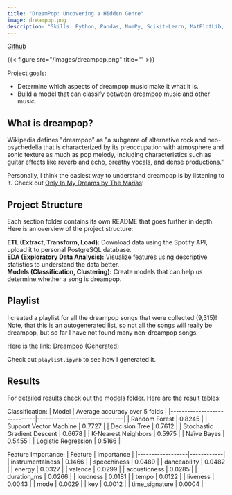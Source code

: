 ```yaml
---
title: "DreamPop: Uncovering a Hidden Genre"
image: dreampop.png
description: "Skills: Python, Pandas, NumPy, Scikit-Learn, MatPlotLib, PostgreSQL"
---
```


[Github](https://github.com/paarthtandon/dreampop)

{{< figure src="/images/dreampop.png" title="" >}}

Project goals:
* Determine which aspects of dreampop music make it what it is.
* Build a model that can classify between dreampop music and other music.

## What is dreampop?

Wikipedia defines "dreampop" as "a subgenre of alternative rock and neo-psychedelia that is characterized by its preoccupation with atmosphere and sonic texture as much as pop melody, including characteristics such as guitar effects like reverb and echo, breathy vocals, and dense productions."

Personally, I think the easiest way to understand dreampop is by listening to it. Check out [Only In My Dreams by The Marías](https://www.youtube.com/watch?v=qrqywuDWz_Q)!

## Project Structure

Each section folder contains its own README that goes further in depth. Here is an overview of the project structure:

**ETL (Extract, Transform, Load):** Download data using the Spotify API, upload it to personal PostgreSQL database.\
**EDA (Exploratory Data Analysis):** Visualize features using descriptive statistics to understand the data better.\
**Models (Classification, Clustering):** Create models that can help us determine whether a song is dreampop.

## Playlist

I created a playlist for all the dreampop songs that were collected (9,315)! Note, that this is an autogenerated list, so not all the songs will really be dreampop, but so far I have not found many non-dreampop songs.

Here is the link: [Dreampop (Generated)](https://open.spotify.com/playlist/0gXnKF7IfnEpeuqYAgUimy?si=8b530514acc14353)

Check out `playlist.ipynb` to see how I generated it.

## Results

For detailed results check out the [models](https://github.com/paarthtandon/dreampop/tree/master/models) folder. Here are the result tables:

Classification:
| Model                       | Average accuracy over 5 folds |
|-----------------------------|-------------------------------|
| Random Forest               | 0.8245                        |
| Support Vector Machine      | 0.7727                        |
| Decision Tree               | 0.7612                        |
| Stochastic Gradient Descent | 0.6678                        |
| K-Nearest Neighbors         | 0.5975                        |
| Naïve Bayes                 | 0.5455                        |
| Logistic Regression         | 0.5166                        |

Feature Importance:
| Feature          | Importance |
|------------------|------------|
| instrumentalness | 0.1466     |
| speechiness      | 0.0489     |
| danceability     | 0.0482     |
| energy           | 0.0327     |
| valence          | 0.0299     |
| acousticness     | 0.0285     |
| duration_ms      | 0.0266     |
| loudness         | 0.0181     |
| tempo            | 0.0122     |
| liveness         | 0.0043     |
| mode             | 0.0029     |
| key              | 0.0012     |
| time_signature   | 0.0004     |